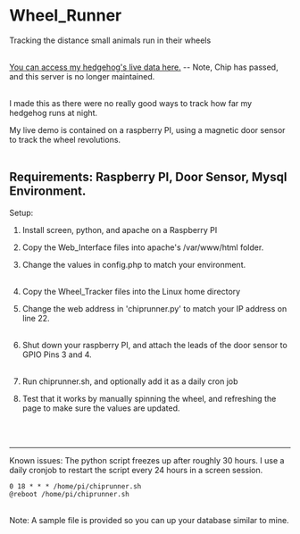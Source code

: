# Wheel_Runner
Tracking the distance small animals run in their wheels <br><br>

[You can access my hedgehog's live data here.](https://chip.fenneltechsolutions.com) -- Note, Chip has passed, and this server is no longer maintained.<br><br>

I made this as there were no really good ways to track how far my hedgehog runs at night.<br>

My live demo is contained on a raspberry PI, using a magnetic door sensor to track the wheel revolutions.<br><br>

Requirements: Raspberry PI, Door Sensor, Mysql Environment.
---
Setup:<br>
1. Install screen, python, and apache on a Raspberry PI<br>
2. Copy the Web_Interface files into apache's /var/www/html folder.<br>
3. Change the values in config.php to match your environment.<br><br>

4. Copy the Wheel_Tracker files into the Linux home directory<br>
5. Change the web address in 'chiprunner.py' to match your IP address on line 22.<br><br>

6. Shut down your raspberry PI, and attach the leads of the door sensor to GPIO Pins 3 and 4.<br><br>

7. Run chiprunner.sh, and optionally add it as a daily cron job<br>
8. Test that it works by manually spinning the wheel, and refreshing the page to make sure the values are updated.<br>

<br><br>

---
Known issues: The python script freezes up after roughly 30 hours. I use a daily cronjob to restart the script every 24 hours in a screen session.<br>
```
0 18 * * * /home/pi/chiprunner.sh
@reboot /home/pi/chiprunner.sh
```
<br>
Note: A sample file is provided so you can up your database similar to mine.
